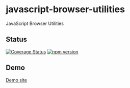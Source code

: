 # javascript-browser-utilities
JavaScript Browser Utilities

## Status
[![Coverage Status](https://coveralls.io/repos/github/validide/javascript-browser-utilities/badge.svg?branch=master)](https://coveralls.io/github/validide/javascript-browser-utilities?branch=master)
[![npm version](https://img.shields.io/npm/v/@validide/javascript-browser-utilities)](https://www.npmjs.com/package/@validide/javascript-browser-utilities)

## Demo

[Demo site](https://validide.github.io/javascript-browser-utilities/)
